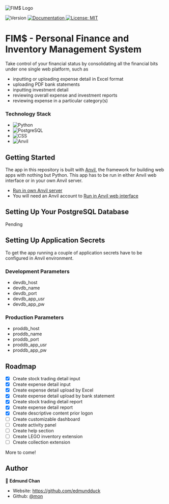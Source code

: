 <img alt="FIM$ Logo" src="https://personal-fim-system.anvil.app/_/theme/pfims_structure.png" />

<p>
  <img alt="Version" src="https://img.shields.io/badge/version-0.7.8.6-blue.svg?cacheSeconds=2592000" />
  <a href="https://github.com/edmundduck/project_personal_budget" target="_blank">
    <img alt="Documentation" src="https://img.shields.io/badge/documentation-yes-brightgreen.svg" />
  </a>
  <a href="#" target="_blank">
    <img alt="License: MIT" src="https://img.shields.io/badge/License-MIT-green.svg" />
  </a>
</p>

# FIM$ - Personal Finance and Inventory Management System

Take control of your financial status by consolidating all the financial bits under one single web platform, such as

- inputting or uploading expense detail in Excel format
- uploading PDF bank statements
- inputting investment detail
- reviewing overall expense and investment reports
- reviewing expense in a particular category(s)

### Technology Stack

- <img alt="Python" src="https://img.shields.io/badge/Python-FFD43B?style=for-the-badge&logo=python&logoColor=blue">
- <img alt="PostgreSQL" src="https://img.shields.io/badge/PostgreSQL-316192?style=for-the-badge&logo=postgresql&logoColor=white">
- <img alt="CSS" src="https://img.shields.io/badge/CSS3-1572B6?style=for-the-badge&logo=css3&logoColor=white">
- <img alt="Anvil" src="https://tinyurl.com/fimsanvil">

## Getting Started

The app in this repository is built with [Anvil](https://anvil.works?utm_source=github:app_README), the framework for building web apps with nothing but Python. This app has to be run in either Anvil web interface or in your own Anvil server.

- [Run in own Anvil server](https://anvil.works/docs/how-to/app-server)
- You will need an Anvil account to [Run in Anvil web interface](https://anvil.works/docs/how-to/development-production)

## Setting Up Your PostgreSQL Database

Pending

## Setting Up Application Secrets

To get the app running a couple of application secrets have to be configured in Anvil environment.

### Development Parameters

- devdb_host
- devdb_name
- devdb_port
- devdb_app_usr
- devdb_app_pw

### Production Parameters

- proddb_host
- proddb_name
- proddb_port
- proddb_app_usr
- proddb_app_pw

## Roadmap

- [x] Create stock trading detail input
- [x] Create expense detail input
- [x] Create expense detail upload by Excel
- [x] Create expense detail upload by bank statement
- [x] Create stock trading detail report
- [x] Create expense detail report
- [x] Create descriptive content prior logon
- [ ] Create customizable dashboard
- [ ] Create activity panel
- [ ] Create help section
- [ ] Create LEGO inventory extension
- [ ] Create collection extension

More to come!

## Author

👤 **Edmund Chan**

* Website: https://github.com/edmundduck
* Github: [@mon](https://github.com/edmundduck)
